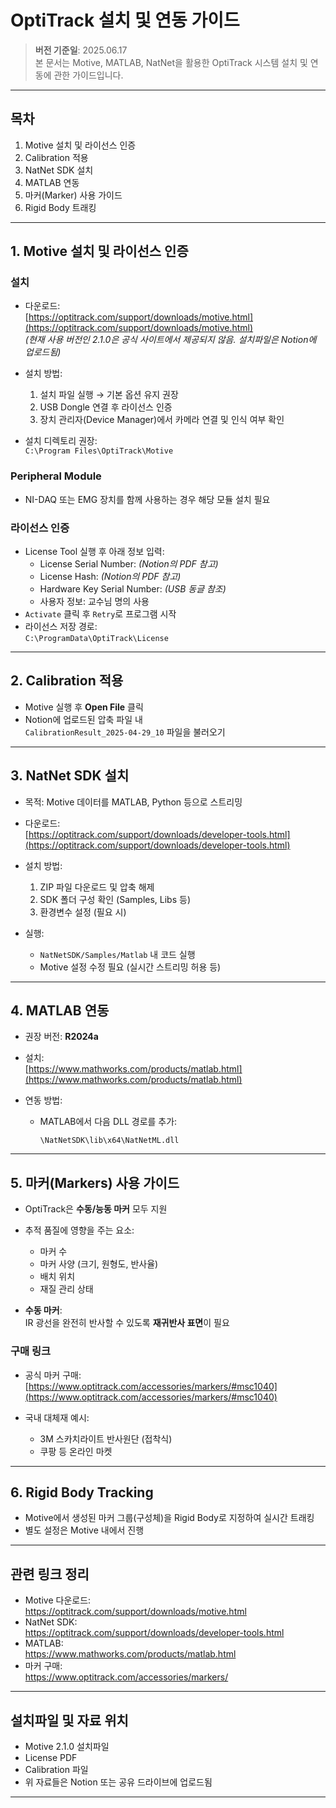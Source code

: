# OptiTrack 설치 및 연동 가이드

> **버전 기준일**: 2025.06.17  
> 본 문서는 Motive, MATLAB, NatNet을 활용한 OptiTrack 시스템 설치 및 연동에 관한 가이드입니다.

---

##  목차

1. Motive 설치 및 라이선스 인증
2. Calibration 적용
3. NatNet SDK 설치
4. MATLAB 연동
5. 마커(Marker) 사용 가이드
6. Rigid Body 트래킹

---

## 1. Motive 설치 및 라이선스 인증

### 설치

- 다운로드:  
  [https://optitrack.com/support/downloads/motive.html](https://optitrack.com/support/downloads/motive.html)  
  *(현재 사용 버전인 2.1.0은 공식 사이트에서 제공되지 않음. 설치파일은 Notion에 업로드됨)*

- 설치 방법:
  1. 설치 파일 실행 → 기본 옵션 유지 권장
  2. USB Dongle 연결 후 라이선스 인증
  3. 장치 관리자(Device Manager)에서 카메라 연결 및 인식 여부 확인

- 설치 디렉토리 권장:  
  `C:\Program Files\OptiTrack\Motive`

### Peripheral Module

- NI-DAQ 또는 EMG 장치를 함께 사용하는 경우 해당 모듈 설치 필요

### 라이선스 인증

- License Tool 실행 후 아래 정보 입력:
  - License Serial Number: *(Notion의 PDF 참고)*
  - License Hash: *(Notion의 PDF 참고)*
  - Hardware Key Serial Number: *(USB 동글 참조)*
  - 사용자 정보: 교수님 명의 사용
- `Activate` 클릭 후 `Retry`로 프로그램 시작
- 라이선스 저장 경로:  
  `C:\ProgramData\OptiTrack\License`

---

## 2. Calibration 적용

- Motive 실행 후 **Open File** 클릭
- Notion에 업로드된 압축 파일 내  
  `CalibrationResult_2025-04-29_10` 파일을 불러오기

---

## 3. NatNet SDK 설치

- 목적: Motive 데이터를 MATLAB, Python 등으로 스트리밍

- 다운로드:  
  [https://optitrack.com/support/downloads/developer-tools.html](https://optitrack.com/support/downloads/developer-tools.html)

- 설치 방법:
  1. ZIP 파일 다운로드 및 압축 해제
  2. SDK 폴더 구성 확인 (Samples, Libs 등)
  3. 환경변수 설정 (필요 시)

- 실행:
  - `NatNetSDK/Samples/Matlab` 내 코드 실행
  - Motive 설정 수정 필요 (실시간 스트리밍 허용 등)

---

## 4. MATLAB 연동

- 권장 버전: **R2024a**
- 설치:  
  [https://www.mathworks.com/products/matlab.html](https://www.mathworks.com/products/matlab.html)

- 연동 방법:
  - MATLAB에서 다음 DLL 경로를 추가:
    ```
    \NatNetSDK\lib\x64\NatNetML.dll
    ```

---

## 5. 마커(Markers) 사용 가이드

- OptiTrack은 **수동/능동 마커** 모두 지원
- 추적 품질에 영향을 주는 요소:
  - 마커 수
  - 마커 사양 (크기, 원형도, 반사율)
  - 배치 위치
  - 재질 관리 상태

- **수동 마커**:  
  IR 광선을 완전히 반사할 수 있도록 **재귀반사 표면**이 필요

### 구매 링크

- 공식 마커 구매:  
  [https://www.optitrack.com/accessories/markers/#msc1040](https://www.optitrack.com/accessories/markers/#msc1040)

- 국내 대체재 예시:  
  - 3M 스카치라이트 반사원단 (접착식)  
  - 쿠팡 등 온라인 마켓

---

## 6. Rigid Body Tracking

- Motive에서 생성된 마커 그룹(구성체)을 Rigid Body로 지정하여 실시간 트래킹
- 별도 설정은 Motive 내에서 진행

---

##  관련 링크 정리

- Motive 다운로드:  
  https://optitrack.com/support/downloads/motive.html
- NatNet SDK:  
  https://optitrack.com/support/downloads/developer-tools.html
- MATLAB:  
  https://www.mathworks.com/products/matlab.html
- 마커 구매:  
  https://www.optitrack.com/accessories/markers/

---

##  설치파일 및 자료 위치

- Motive 2.1.0 설치파일  
- License PDF  
- Calibration 파일  
- 위 자료들은 Notion 또는 공유 드라이브에 업로드됨

---

